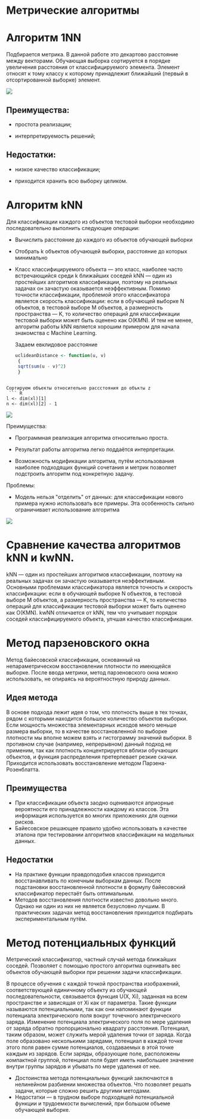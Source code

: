 
# Метрические алгоритмы
# Алгоритм 1NN
Подбирается метрика. В данной работе это декартово расстояние между векторами.
Обучающая выборка сортируется в порядке увеличения расстояния от классифицируемого элемента.
Элемент относят к тому классу к которому принадлежит ближайший (первый в отсортированной выборке) элемент.

<p><img src= "1NN.jpg">
  
## Преимущества:

* простота реализации;

* интерпретируемость решений;

## Недостатки:

* низкое качество классификации;

* приходится хранить всю выборку целиком.

# Алгоритм kNN
Для классификации каждого из объектов тестовой выборки необходимо последовательно выполнить следующие операции:

* Вычислить расстояние до каждого из объектов обучающей выборки

* Отобрать k объектов обучающей выборки, расстояние до которых минимально

* Класс классифицируемого объекта — это класс, наиболее часто встречающийся среди k ближайших соседей
kNN — один из простейших алгоритмов классификации, поэтому на реальных задачах он зачастую оказывается неэффективным. Помимо точности классификации, проблемой этого классификатора является скорость классификации: если в обучающей выборке N объектов, в тестовой выборе M объектов, а размерность пространства — K, то количество операций для классификации тестовой выборки может быть оценено как O(K*M*N). И тем не менее, алгоритм работы kNN является хорошим примером для начала знакомства с Machine Learning.


  Задаем евклидовое расстояние 
  ``` R
  uclideanDistance <- function(u, v)
   {
   sqrt(sum(u - v)^2)
   }
```

Сортируем объекты относительно рассстояния до объкты z
 ``` R
l <- dim(xl)[1]
n <- dim(xl)[2] - 1
```
<p><img src= "photofacefun_com_1539847206.jpg">

Преимущества:

* Программная реализация алгоритма относительно проста.

* Результат работы алгоритма легко поддаётся интерпретации. 

* Возможность модификации алгоритма, путём использования наиболее подходящих функций сочетания и метрик позволяет подстроить алгоритм под конкретную задачу.

Проблемы:

* Модель нельзя "отделить" от данных: для классификации нового примера нужно использовать все примеры. Эта особенность сильно ограничивает использование алгоритма


<p><img src= "loo.png">

# Сравнение качества алгоритмов kNN и kwNN.
kNN — один из простейших алгоритмов классификации, поэтому на реальных задачах он зачастую оказывается неэффективным. Основными проблемами классификатора  является точность и скорость классификации: если в обучающей выборке N объектов, в тестовой выборе M объектов, а размерность пространства — K, то количество операций для классификации тестовой выборки может быть оценено как O(KMN).
kwNN отличается от kNN, тем что учитывает порядок соседей классифицируемого объекта, улчшая качество классификации.



# Метод парзеновского окна 
Метод байесовской классификации, основанный на непараметрическом восстановлении плотности по имеющейся выборке. 
После ввода метрики, метод парзеновского окна можно использовать, не опираясь на вероятностную природу данных. 
## Идея метода 
В основе подхода лежит идея о том, что плотность выше в тех точках, рядом с которыми находится большое количество объектов выборки. 
Если мощность множества элементарных исходов много меньше размера выборки, то в качестве восстановленной по выборке плотности мы вполне можем взять и гистограмму значений выборки. 
В противном случае (например, непрерывном) данный подход не применим, так как плотность концентрируется вблизи обучающих объектов, и функция распределения претерпевает резкие скачки. Приходится использовать восстановление методом Парзена-Розенблатта. 

## Преимущества 
* При классификации объекта заодно оцениваются априорные вероятности его принадлежности каждому из классов. Эта информация используется во многих приложениях для оценки рисков.
* Байесовское решающее правило удобно использовать в качестве эталона при тестировании алгоритмов классификации на модельных данных.
## Недостатки 
* На практике функции правдоподобия классов приходится восстанавливать по конечным выборкам данных. После подстановки восстановленной плотности в формулу байесовский классификатор перестаёт быть оптимальным.
* Методов восстановления плотности известно довольно много. Однако ни один из них не является безусловно лучшим. В практических задачах метод восстановления приходится подбирать экспериментальным путём.


# Метод потенциальных функций  
Метрический классификатор, частный случай метода ближайших соседей. Позволяет с помощью простого алгоритма оценивать вес объектов обучающей выборки при решении задачи классификации. 

В процессе обучения с каждой точкой пространства изображений, соответствующей единичному объекту из обучающей последовательности, связывается функция U(X, Xi), заданная на всем пространстве и зависящая от Xi как от параметра. Такие функции называются потенциальными, так как они напоминают функции потенциала электрического поля вокруг точечного электрического заряда. Изменение потенциала электрического поля по мере удаления от заряда обратно пропорционально квадрату расстояния. Потенциал, таким образом, может служить мерой удаления точки от заряда. Когда поле образовано несколькими зарядами, потенциал в каждой точке этого поля равен сумме потенциалов, создаваемых в этой точке каждым из зарядов. Если заряды, образующие поле, расположены компактной группой, потенциал поля будет иметь наибольшее значение внутри группы зарядов и убывать по мере удаления от нее.

* Достоинства метода потенциальных функций заключаются в нелинейном разбиении множества объектов. Что позволяет решать задачи, которые сложно решить другими методами.
* Недостатки — в трудном выборе подходящей потенциальной функции и трудоемкости вычислений, при большом объеме обучающей выборке.
